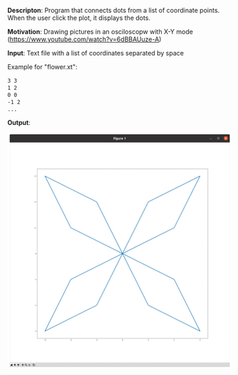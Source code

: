 **Descripton**: Program that connects dots from a list of coordinate points. When the user click the plot, it displays the dots.

**Motivation**: Drawing pictures in an osciloscopw with X-Y mode (https://www.youtube.com/watch?v=6dBBAUuze-A)

**Input**: Text file with a list of coordinates separated by space

Example for "flower.xt":
```
3 3 
1 2
0 0
-1 2
...
```

**Output**:

![animated-gif](https://github.com/RicardoATB/connect-dots/blob/main/output.gif)
